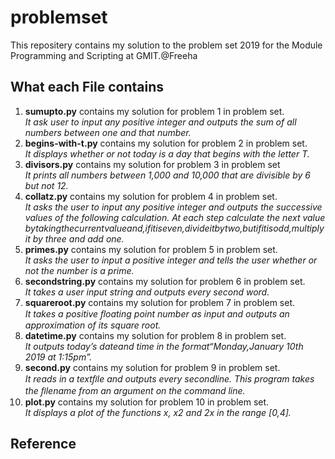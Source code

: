 # problemset
This repositery contains my solution to the problem set 2019 for the Module
Programming and Scripting at GMIT.@Freeha

## What each File contains
1. **sumupto.py** contains my solution for  problem 1 in problem set.<br />
    *It ask user to input any positive integer and outputs the sum of all numbers between one and that number.*
2.  **begins-with-t.py** contains my solution for  problem 2 in problem set.<br />
    *It displays whether or not today is a day that begins with the letter T.*
3. **divisors.py** contains my solution for  problem 3 in problem set<br />
    *It prints all numbers between 1,000 and 10,000 that are divisible by 6 but not 12.*
4. **collatz.py** contains my solution for  problem 4 in problem set.<br />
*It asks the user to input any positive integer and outputs the successive values of the following calculation. At each step calculate the next value bytakingthecurrentvalueand,ifitiseven,divideitbytwo,butifitisodd,multiply it by three and add one.*
5. **primes.py** contains my solution for  problem 5 in problem set.<br />*It asks the user to input a positive integer and tells the user whether or not the number is a prime.*
6. **secondstring.py** contains my solution for  problem 6 in problem set.<br />*It takes a user input string and outputs every second word.*
7. **squareroot.py** contains my solution for  problem 7 in problem set.<br />*It takes a positive ﬂoating point number as input and outputs an approximation of its square root.*
8. **datetime.py** contains my solution for  problem 8 in problem set.<br />*It outputs today’s dateand time in the format“Monday,January 10th 2019 at 1:15pm”.*
9. **second.py** contains my solution for  problem 9 in problem set.<br />*It reads in a textﬁle and outputs every secondline. This program takes the ﬁlename from an argument on the command line.*
10. **plot.py** contains my solution for  problem 10 in problem set.<br />*It displays a plot of the functions x, x2 and 2x in the range [0,4].*
## Reference
